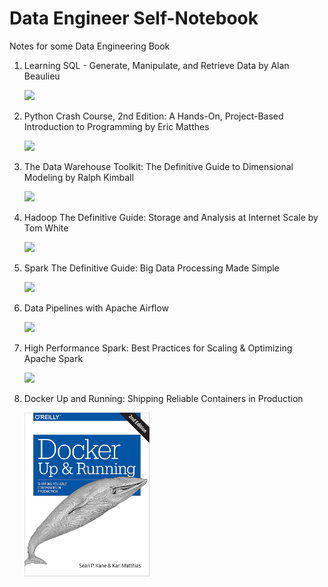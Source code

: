 # Data Engineer Self-Notebook

Notes for some Data Engineering Book

1. Learning SQL - Generate, Manipulate, and Retrieve Data by Alan Beaulieu 

    <img src="docs/learning_sql.jpg" style="width:200px;"/>

2. Python Crash Course, 2nd Edition: A Hands-On, Project-Based Introduction to Programming by Eric Matthes

    <img src="docs/python_crash_course.jpg" style="width:200px;"/>

3. The Data Warehouse Toolkit: The Definitive Guide to Dimensional Modeling by Ralph Kimball

    <img src="docs/dw_toolkit.jpg" style="width:200px;">
    
4. Hadoop The Definitive Guide: Storage and Analysis at Internet Scale by Tom White

    <img src="docs/hadoop_the_definitive_guide.jpg" style="width:200px;">
    
5. Spark The Definitive Guide: Big Data Processing Made Simple

    <img src="docs/spark_the_definitive_guide.jpg" style="width:200px;">

6. Data Pipelines with Apache Airflow

    <img src="docs/data_pipelines_with_airflow.jpg" style="width:200px;">

7. High Performance Spark: Best Practices for Scaling & Optimizing Apache Spark

    <img src="docs/high_performance_spark.jpg" style="width:200px;">

8. Docker Up and Running: Shipping Reliable Containers in Production

    <img src="docs/docker_up_and_running.jpg" style="width:200px;">